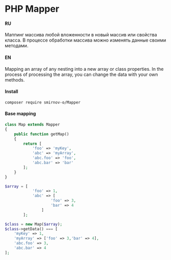 # PHP Mapper

#### RU
Маппинг массива любой вложенности в новый массив или свойства класса. 
В процессе обработки массива можно изменять данные своими методами.

#### EN
Mapping an array of any nesting into a new array or class properties.
In the process of processing the array, you can change the data with your own methods.

#### Install
```
composer require smirnov-o/Mapper
```
#### Base mapping

```php
class Map extends Mapper
{
    public function getMap()
    {
        return [
            'foo' => 'myKey',
            'abc' => 'myArray',
            'abc.foo' => 'foo',
            'abc.bar' => 'bar'
        ];
    }
}

$array = [
            'foo' => 1,
            'abc' => [
                    'foo' => 3,
                    'bar' => 4
                ]       
        ];

$class = new Map($array);
$class->getData() === [
    'myKey' => 1,
    'myArray' => ['foo' => 3,'bar' => 4],
    'abc.foo' => 3,
    'abc.bar' => 4
];
```






